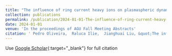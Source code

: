 ```yaml
---
title: "The influence of ring current heavy ions on plasmaspheric dynamics"
collection: publications
permalink: /publication/2024-01-01-The-influence-of-ring-current-heavy-ions-on-plasmaspheric-dynamics
date: 2024-01-01
venue: 'In the proceedings of AGU Fall Meeting Abstracts'
citation: ' Pedro Oliveira,  Raluca Ilie,  Jianghuai Liu, &quot;The influence of ring current heavy ions on plasmaspheric dynamics.&quot; In the proceedings of AGU Fall Meeting Abstracts, 2024.'
---
```

Use [Google Scholar](https://scholar.google.com/scholar?q=The+influence+of+ring+current+heavy+ions+on+plasmaspheric+dynamics){:target="_blank"} for full citation